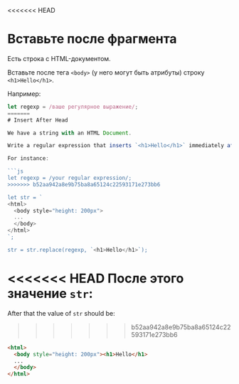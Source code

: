 <<<<<<< HEAD
# Вставьте после фрагмента

Есть строка с HTML-документом.

Вставьте после тега `<body>` (у него могут быть атрибуты) строку `<h1>Hello</h1>`.

Например:

```js
let regexp = /ваше регулярное выражение/;
=======
# Insert After Head

We have a string with an HTML Document.

Write a regular expression that inserts `<h1>Hello</h1>` immediately after `<body>` tag. The tag may have attributes.

For instance:

```js
let regexp = /your regular expression/;
>>>>>>> b52aa942a8e9b75ba8a65124c22593171e273bb6

let str = `
<html>
  <body style="height: 200px">
  ...
  </body>
</html>
`;

str = str.replace(regexp, `<h1>Hello</h1>`);
```

<<<<<<< HEAD
После этого значение `str`:
=======
After that the value of `str` should be:
>>>>>>> b52aa942a8e9b75ba8a65124c22593171e273bb6
```html
<html>
  <body style="height: 200px"><h1>Hello</h1>
  ...
  </body>
</html>
```

